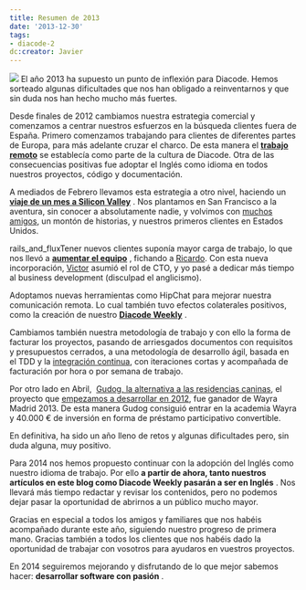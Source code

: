 ```yaml
---
title: Resumen de 2013
date: '2013-12-30'
tags:
- diacode-2
dc:creator: Javier
---
```


![](http://blog.diacode.com/wp-content/uploads/2013/12/diacode_20131.png)
El año 2013 ha supuesto un punto de inflexión para Diacode. Hemos sorteado algunas dificultades que nos han obligado a reinventarnos y que sin duda nos han hecho mucho más fuertes.

Desde finales de 2012 cambiamos nuestra estrategia comercial y comenzamos a centrar nuestros esfuerzos en la búsqueda clientes fuera de España. Primero comenzamos trabajando para clientes de diferentes partes de Europa, para más adelante cruzar el charco. De esta manera el
**[trabajo remoto](http://blog.diacode.com/herramientas-colaborativas-para-equipos-remotos)**
 se establecía como parte de la cultura de Diacode. Otra de las consecuencias positivas fue adoptar el Inglés como idioma en todos nuestros proyectos, código y documentación.

A mediados de Febrero llevamos esta estrategia a otro nivel, haciendo un 
**[viaje de un mes a Silicon Valley](http://blog.diacode.com/diacode-en-silicon-valley-parte-1)**
. Nos plantamos en San Francisco a la aventura, sin conocer a absolutamente nadie, y volvimos con 
[muchos](http://20mission.com) 
[amigos](http://tractical.com), un montón de historias, y nuestros primeros clientes en Estados Unidos.


rails_and_fluxTener nuevos clientes suponía mayor carga de trabajo, lo que nos llevó a 
**[aumentar el equipo](http://blog.diacode.com/cumplimos-tres-anios-y-ampliamos-equipo)**
, fichando a 
[Ricardo](https://twitter.com/bigardone). Con esta nueva incorporación, 
[Victor](http://twitter.com/hopsor) asumió el rol de CTO, y yo pasé a dedicar más tiempo al 
business development (disculpad el anglicismo).

Adoptamos nuevas herramientas como HipChat para mejorar nuestra comunicación remota. Lo cual también tuvo efectos colaterales positivos, como la creación de nuestro 
**[Diacode Weekly](http://blog.diacode.com/category/diacode-weekly)**
.

Cambiamos también nuestra metodología de trabajo y con ello la forma de facturar los proyectos, pasando de arriesgados documentos con requisitos y presupuestos cerrados, a una metodología de desarrollo ágil, basada en el TDD y la 
[integración continua](http://blog.diacode.com/integracion-continua-con-jenkins-parte-1-introduccion-e-instalacion), con iteraciones cortas y acompañada de facturación por hora o por semana de trabajo.

Por otro lado en Abril, 
[Gudog, la alternativa a las residencias caninas](http://gudog.com), el proyecto que 
[empezamos a desarrollar en 2012](http://blog.diacode.com/gudog-solicita-un-paseador-para-tu-perro), fue ganador de Wayra Madrid 2013. De esta manera Gudog consiguió entrar en la academia Wayra y 40.000 € de inversión en forma de préstamo participativo convertible.

En definitiva, ha sido un año lleno de retos y algunas dificultades pero, sin duda alguna, muy positivo.

Para 2014 nos hemos propuesto continuar con la adopción del Inglés como nuestro idioma de trabajo. Por ello
**a partir de ahora, tanto nuestros artículos en este blog como Diacode Weekly pasarán a ser en Inglés**
. Nos llevará más tiempo redactar y revisar los contenidos, pero no podemos dejar pasar la oportunidad de abrirnos a un público mucho mayor.

Gracias en especial a todos los amigos y familiares que nos habéis acompañado durante este año, siguiendo nuestro progreso de primera mano. Gracias también a todos los clientes que nos habéis dado la oportunidad de trabajar con vosotros para ayudaros en vuestros proyectos.

En 2014 seguiremos mejorando y disfrutando de lo que mejor sabemos hacer: 
**desarrollar software con pasión**
.
